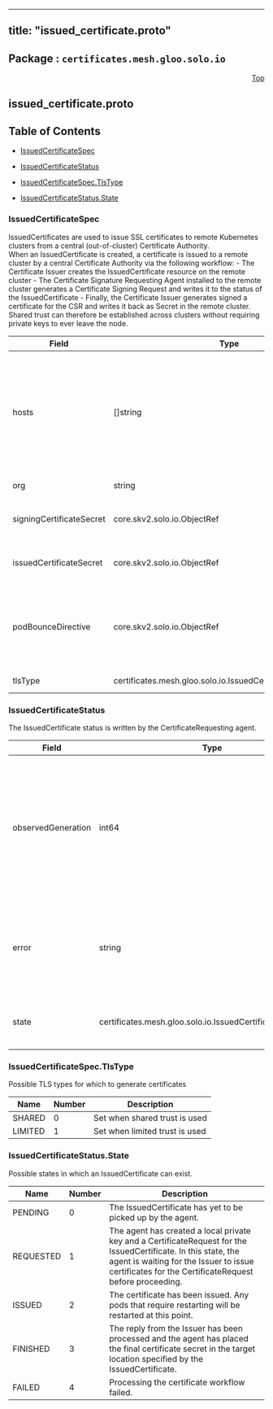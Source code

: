 
---
title: "issued_certificate.proto"
---

## Package : `certificates.mesh.gloo.solo.io`



<a name="top"></a>

<a name="API Reference for issued_certificate.proto"></a>
<p align="right"><a href="#top">Top</a></p>

## issued_certificate.proto


## Table of Contents
  - [IssuedCertificateSpec](#certificates.mesh.gloo.solo.io.IssuedCertificateSpec)
  - [IssuedCertificateStatus](#certificates.mesh.gloo.solo.io.IssuedCertificateStatus)

  - [IssuedCertificateSpec.TlsType](#certificates.mesh.gloo.solo.io.IssuedCertificateSpec.TlsType)
  - [IssuedCertificateStatus.State](#certificates.mesh.gloo.solo.io.IssuedCertificateStatus.State)






<a name="certificates.mesh.gloo.solo.io.IssuedCertificateSpec"></a>

### IssuedCertificateSpec
IssuedCertificates are used to issue SSL certificates to remote Kubernetes clusters from a central (out-of-cluster) Certificate Authority.<br>When an IssuedCertificate is created, a certificate is issued to a remote cluster by a central Certificate Authority via the following workflow: - The Certificate Issuer creates the IssuedCertificate resource on the remote cluster - The Certificate Signature Requesting Agent installed to the remote cluster generates a Certificate Signing Request and writes it to the status of the IssuedCertificate - Finally, the Certificate Issuer generates signed a certificate for the CSR and writes it back as Secret in the remote cluster.<br>Shared trust can therefore be established across clusters without requiring private keys to ever leave the node.


| Field | Type | Label | Description |
| ----- | ---- | ----- | ----------- |
| hosts | []string | repeated | A list of hostnames and IPs to generate a certificate for. This can also be set to the identity running the workload, e.g. a Kubernetes service account.<br>Generally for an Istio CA this will take the form `spiffe://cluster.local/ns/istio-system/sa/citadel`.<br>"cluster.local" may be replaced by the root of trust domain for the mesh. |
| org | string |  | The organization for this certificate. |
| signingCertificateSecret | core.skv2.solo.io.ObjectRef |  | The secret containing the root SSL certificate used to sign this IssuedCertificate (located in the Certificate Issuer's cluster). |
| issuedCertificateSecret | core.skv2.solo.io.ObjectRef |  | The secret containing the SSL certificate to be generated for this IssuedCertificate (located in the Certificate Agent's cluster). |
| podBounceDirective | core.skv2.solo.io.ObjectRef |  | A ref to a PodBounceDirective specifying a list of k8s pods to bounce (delete and cause a restart) when the certificate is issued. This will include the control plane pods as well as any pods which share a data plane with the target mesh. |
| tlsType | certificates.mesh.gloo.solo.io.IssuedCertificateSpec.TlsType |  | Type of certificate to be used for security |






<a name="certificates.mesh.gloo.solo.io.IssuedCertificateStatus"></a>

### IssuedCertificateStatus
The IssuedCertificate status is written by the CertificateRequesting agent.


| Field | Type | Label | Description |
| ----- | ---- | ----- | ----------- |
| observedGeneration | int64 |  | The most recent generation observed in the the IssuedCertificate metadata. If the observedGeneration does not match generation, the Certificate Requesting Agent has not processed the most recent version of this IssuedCertificate. |
| error | string |  | Any error observed which prevented the CertificateRequest from being processed. If the error is empty, the request has been processed successfully. |
| state | certificates.mesh.gloo.solo.io.IssuedCertificateStatus.State |  | The current state of the IssuedCertificate workflow, reported by the agent. |





 <!-- end messages -->


<a name="certificates.mesh.gloo.solo.io.IssuedCertificateSpec.TlsType"></a>

### IssuedCertificateSpec.TlsType
Possible TLS types for which to generate certificates

| Name | Number | Description |
| ---- | ------ | ----------- |
| SHARED | 0 | Set when shared trust is used |
| LIMITED | 1 | Set when limited trust is used |



<a name="certificates.mesh.gloo.solo.io.IssuedCertificateStatus.State"></a>

### IssuedCertificateStatus.State
Possible states in which an IssuedCertificate can exist.

| Name | Number | Description |
| ---- | ------ | ----------- |
| PENDING | 0 | The IssuedCertificate has yet to be picked up by the agent. |
| REQUESTED | 1 | The agent has created a local private key and a CertificateRequest for the IssuedCertificate. In this state, the agent is waiting for the Issuer to issue certificates for the CertificateRequest before proceeding. |
| ISSUED | 2 | The certificate has been issued. Any pods that require restarting will be restarted at this point. |
| FINISHED | 3 | The reply from the Issuer has been processed and the agent has placed the final certificate secret in the target location specified by the IssuedCertificate. |
| FAILED | 4 | Processing the certificate workflow failed. |


 <!-- end enums -->

 <!-- end HasExtensions -->

 <!-- end services -->

